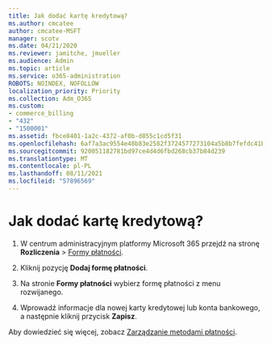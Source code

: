 ```yaml
---
title: Jak dodać kartę kredytową?
ms.author: cmcatee
author: cmcatee-MSFT
manager: scotv
ms.date: 04/21/2020
ms.reviewer: jamitche, jmueller
ms.audience: Admin
ms.topic: article
ms.service: o365-administration
ROBOTS: NOINDEX, NOFOLLOW
localization_priority: Priority
ms.collection: Adm_O365
ms.custom:
- commerce_billing
- "432"
- "1500001"
ms.assetid: fbce8401-1a2c-4372-af0b-d855c1cd5f31
ms.openlocfilehash: 6af7a3ac9554e48b83e2582f3724577273104a5b8b7fefdc41b15977ec0e1abb
ms.sourcegitcommit: 920051182781bd97ce4d4d6fbd268cb37b84d239
ms.translationtype: MT
ms.contentlocale: pl-PL
ms.lasthandoff: 08/11/2021
ms.locfileid: "57896569"
---
```

# <a name="how-do-i-add-a-credit-card"></a>Jak dodać kartę kredytową?

1. W centrum administracyjnym platformy Microsoft 365 przejdź na stronę **Rozliczenia** \> [Formy płatności](https://go.microsoft.com/fwlink/p/?linkid=2018806).

2. Kliknij pozycję **Dodaj formę płatności**.

3. Na stronie **Formy płatności** wybierz formę płatności z menu rozwijanego.

4. Wprowadź informacje dla nowej karty kredytowej lub konta bankowego, a następnie kliknij przycisk **Zapisz**.

Aby dowiedzieć się więcej, zobacz [Zarządzanie metodami płatności](https://docs.microsoft.com/microsoft-365/commerce/billing-and-payments/manage-payment-methods).
